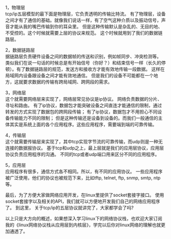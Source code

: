 1，物理层  
tcp/ip五层模型的最下面是物理层，它负责透明的传输比特流。
有了物理层，设备之间才有了通信的基础。就像我们说话一样，有了空气这种介质以及振动信号，声音才能从我的嘴巴传输到你的耳朵里。
但是这种传输默认是杂乱的、无目的地、不受控的。这个时候就需要上层的协议来规范。
这个时候就用到了我们的数据链路层。

2，数据链路层  
据链路层负责硬件设备之间的数据帧的传送和识别，例如帧同步、冲突检测等。
类似我们在说一句话的时候总是有开始信号（你好？）和结束信号一样（长久的停顿）。有了数据链路层的规范，发送方和接收方才能有效地传输一段数据。
这样在局域网内设备跟设备之间才能有效地通信。
但是我们的设备不可能都在一个地方，这就要求数据的传输有跨局域网、跨网段的需求。

3，网络层  
这个就需要网络层来实现了，网络层常见协议是ip协议。
网络负责数据的分片、寻址和路由。
有了ip协议，数据包才能突破设备之间直连才能通信的限制，通过转发的方式实现了数据包的跨网段传输；
有了ip协议，数据包才不用担心不同设备传输能力不同的限制；
但是这种传输还是设备到设备的。而我们一般通信的主体其实是系统上面的各个应用程序。这些应用程序，需要端到端的可靠传输。

4，传输层  
这个就需要传输层来实现了，其中tcp实现字节流的可靠传输，而udp则是一种无连接的数据报协议。
基于tcp和udp之上，最上层就是我们的应用层协议，应用层协议负责应用程序的沟通。
不同的tcp或者udp端口用来区分不同的应用程序。

5，应用层  
应用程序有很多，通信方式各不相同。所以，有不同的应用协议。
一些应用程序被广泛使用，他们的协议也被规范下来，比如tftp, telnet, ftp, snmp, smtp, ntp等。

最后，为了方便大家做网络应用开发，在linux里提供了socket套接字接口。
使用socket套接字以及相关的API，我们就可以方便地开发我们自己的网络应用程序了。
到这里， 关于tcp/ip的五层协议就讲完了，大家都学会了吗?

以上只是大方向的概述，如果想深入学习linux下的网络协议栈，也欢迎大家订阅我的《linux网络协议栈从应用层到内核层》，学完以后你对linux网络的理解也就更加通透了。
